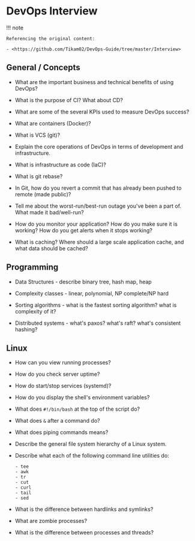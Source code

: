 # DevOps Interview

!!! note

    Referencing the original content:

    - <https://github.com/Tikam02/DevOps-Guide/tree/master/Interview>

## General / Concepts

- What are the important business and technical benefits of using DevOps?

- What is the purpose of CI? What about CD?

- What are some of the several KPIs used to measure DevOps success?

- What are containers (Docker)?

- What is VCS (git)?

- Explain the core operations of DevOps in terms of development and
  infrastructure.

- What is infrastructure as code (IaC)?

- What is git rebase?

- In Git, how do you revert a commit that has already been pushed to remote
  (made public)?

- Tell me about the worst-run/best-run outage you've been a part of. What made
  it bad/well-run?

- How do you monitor your application? How do you make sure it is working? How
  do you get alerts when it stops working?

- What is caching? Where should a large scale application cache, and what data
  should be cached?

## Programming

- Data Structures - describe binary tree, hash map, heap

- Complexity classes - linear, polynomial, NP complete/NP hard

- Sorting algorithms - what is the fastest sorting algorithm? what is complexity
  of it?

- Distributed systems - what's paxos? what's raft? what's consistent hashing?

## Linux

- How can you view running processes?

- How do you check server uptime?

- How do start/stop services (systemd)?

- How do you display the shell's environment variables?

- What does `#!/bin/bash` at the top of the script do?

- What does `&` after a command do?

- What does piping commands means?

- Describe the general file system hierarchy of a Linux system.

- Describe what each of the following command line utilities do:

      - tee
      - awk
      - tr
      - cut
      - curl
      - tail
      - sed

- What is the difference between hardlinks and symlinks?

- What are zombie processes?

- What is the difference between processes and threads?
